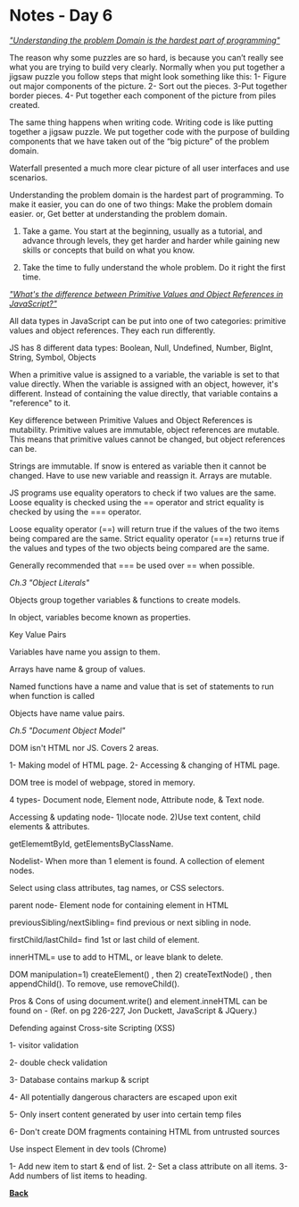 # Notes - Day 6

_<a href="https://simpleprogrammer.com/understanding-the-problem-domain-is-the-hardest-part-of-programming">"Understanding the problem Domain is the hardest part of programming"</a>_

The reason why some puzzles are so hard, is because you can’t really see what you are trying to build very clearly. Normally when you put together a jigsaw puzzle you follow steps that might look something like this: 1- Figure out major components of the picture. 2- Sort out the pieces. 3-Put together border pieces. 4- Put together each component of the picture from piles created.

The same thing happens when writing code. Writing code is like putting together a jigsaw puzzle. We put together code with the purpose of building components that we have taken out of the “big picture” of the problem domain.

Waterfall presented a much more clear picture of all user interfaces and use scenarios.

Understanding the problem domain is the hardest part of programming. To make it easier, you can do one of two things: Make the problem domain easier. or, Get better at understanding the problem domain.

1) Take a game. You start at the beginning, usually as a tutorial, and advance through levels, they get harder and harder while gaining new skills or concepts that build on what you know.

2) Take the time to fully understand the whole problem. Do it right the first time.

_<a href = "https://betterprogramming.pub/intermediate-javascript-whats-the-difference-between-primitive-values-and-object-references-e863d70677b">"What's the difference between Primitive Values and Object References in JavaScript?"</a>_

All data types in JavaScript can be put into one of two categories: primitive values and object references. They each run differently.

JS has 8 different data types: Boolean, Null, Undefined, Number, BigInt, String, Symbol, Objects

When a primitive value is assigned to a variable, the variable is set to that value directly. When the variable is assigned with an object, however, it's different. Instead of containing the value directly, that variable contains a "reference" to it.

Key difference between Primitive Values and Object References is mutability. Primitive values are immutable, object references are mutable. This means that primitive values cannot be changed, but object references can be.

Strings are immutable. If snow is entered as variable then it cannot be changed. Have to use new variable and reassign it.  Arrays are mutable.

JS programs use equality operators to check if two values are the same. Loose equality is checked using the == operator and strict equality is checked by using the === operator.

Loose equality operator (==) will return true if the values of the two items being compared are the same. Strict equality operator (===) returns true if the values and types of the two objects being compared are the same.

Generally recommended that === be used over == when possible.

_Ch.3 "Object Literals"_

Objects group together variables & functions to create models.

In object, variables become known as properties.

Key Value Pairs

Variables have name you assign to them.

Arrays have name & group of values.

Named functions have a name and value that is set of statements to run when function is called

Objects have name value pairs.

_Ch.5 "Document Object Model"_

DOM isn't HTML nor JS. Covers 2 areas.

1- Making model of HTML page. 2- Accessing & changing of HTML page.

DOM tree is model of webpage, stored in memory.

4 types- Document node, Element node, Attribute node, & Text node.

Accessing & updating node- 1)locate node. 2)Use text content, child elements & attributes.

getElememtById, getElementsByClassName.

Nodelist- When more than 1 element is found. A collection of element nodes.

Select using class attributes, tag names, or CSS selectors.

parent node- Element node for containing element in HTML

previousSibling/nextSibling= find previous or next sibling in node.

firstChild/lastChild= find 1st or last child of element.

innerHTML= use to add to HTML, or leave blank to delete.

DOM manipulation=1) createElement() , then 2) createTextNode() , then appendChild(). To remove, use removeChild().

Pros & Cons of using document.write() and element.inneHTML can be found on - (Ref. on pg 226-227, Jon Duckett, JavaScript & JQuery.)

Defending against Cross-site Scripting (XSS)

1- visitor validation

2- double check validation

3- Database contains markup & script

4- All potentially dangerous characters are escaped upon exit

5- Only insert content generated by user into certain temp files

6- Don't create DOM fragments containing HTML from untrusted sources

Use inspect Element in dev tools (Chrome)

1- Add new item to start & end of list. 2- Set a class attribute on all items. 3- Add numbers of list items to heading.

**<a href = "https://github.com/scottie-l/reading-notes/blob/main/reading-notes-201/README.md">Back</a>**
